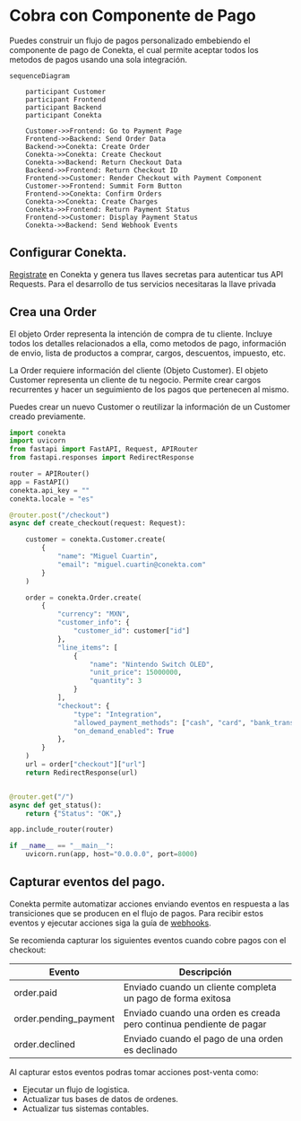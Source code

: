 # Cobra con Componente de Pago

Puedes construir un flujo de pagos personalizado embebiendo el componente de pago de Conekta, el cual permite aceptar todos los metodos de pagos usando una sola integración.

```mermaid
sequenceDiagram

	participant Customer
	participant Frontend
	participant Backend
	participant Conekta
	
	Customer->>Frontend: Go to Payment Page
	Frontend->>Backend: Send Order Data
	Backend->>Conekta: Create Order
	Conekta->>Conekta: Create Checkout
	Conekta->>Backend: Return Checkout Data
	Backend->>Frontend: Return Checkout ID
	Frontend->>Customer: Render Checkout with Payment Component
	Customer->>Frontend: Summit Form Button
	Frontend->>Conekta: Confirm Orders
	Conekta->>Conekta: Create Charges
	Conekta->>Frontend: Return Payment Status
	Frontend->>Customer: Display Payment Status
	Conekta->>Backend: Send Webhook Events
```


## Configurar Conekta.
[Registrate](https://panel.conekta.com) en Conekta y genera tus llaves secretas para autenticar tus API Requests. Para el desarrollo de tus servicios necesitaras la llave privada

## Crea una Order

El objeto Order representa la intención de compra de tu cliente. Incluye todos los detalles relacionados a ella, como metodos de pago, información de envio, lista de productos a comprar, cargos, descuentos, impuesto, etc.

La Order requiere información del cliente (Objeto Customer). El objeto Customer representa un cliente de tu negocio. Permite crear cargos recurrentes y hacer un seguimiento de los pagos que pertenecen al mismo.

Puedes crear un nuevo Customer o reutilizar la información de un Customer creado previamente.

```python
import conekta
import uvicorn
from fastapi import FastAPI, Request, APIRouter
from fastapi.responses import RedirectResponse

router = APIRouter()
app = FastAPI()
conekta.api_key = ""
conekta.locale = "es"

@router.post("/checkout")
async def create_checkout(request: Request):

    customer = conekta.Customer.create(
        {
            "name": "Miguel Cuartin",
            "email": "miguel.cuartin@conekta.com"
        }
    )

    order = conekta.Order.create(
        {
            "currency": "MXN",
            "customer_info": {
                "customer_id": customer["id"]
            },
            "line_items": [
                {
                    "name": "Nintendo Switch OLED",
                    "unit_price": 15000000,
                    "quantity": 3
                }
            ],
            "checkout": {
                "type": "Integration",
                "allowed_payment_methods": ["cash", "card", "bank_transfer"],
                "on_demand_enabled": True
            },
	    }
    )
    url = order["checkout"]["url"]
    return RedirectResponse(url)


@router.get("/")
async def get_status():
    return {"Status": "OK",}

app.include_router(router)

if __name__ == "__main__":
    uvicorn.run(app, host="0.0.0.0", port=8000)
```

## Capturar eventos del pago.

Conekta permite automatizar acciones enviando eventos en respuesta a las transiciones que se producen en el flujo de pagos. Para recibir estos eventos y ejecutar acciones siga la guía de [webhooks](pagos/after-payments/handling-payment-events).

Se recomienda capturar los siguientes eventos cuando cobre pagos con el checkout:

|Evento|Descripción|
|---|---|
|order.paid |Enviado cuando un cliente completa un pago de forma exitosa|
|order.pending_payment|Enviado cuando una orden es creada pero continua pendiente de pagar|
|order.declined|Enviado cuando el pago de una orden es declinado|

Al capturar estos eventos podras tomar acciones post-venta como:
* Ejecutar un flujo de logistica.
* Actualizar tus bases de datos de ordenes.
* Actualizar tus sistemas contables.